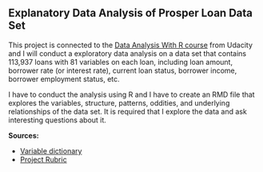 Explanatory Data Analysis of Prosper Loan Data Set
--------------------------


This project is  connected to the <a href="https://www.udacity.com/course/ud651">Data Analysis With R course</a> from Udacity and I will conduct a exploratory data analysis on a data set that contains 113,937 loans with 81 variables on each loan, including loan amount, borrower rate (or interest rate), current loan status, borrower income, borrower employment status, etc.

I have to conduct the analysis using R and I have to create an RMD file that explores the variables, structure, patterns, oddities, and underlying relationships of the data set. It is required that I explore the data and ask interesting questions about it.


<b>Sources:</b>

- [Variable dictionary](https://docs.google.com/spreadsheets/d/1gDyi_L4UvIrLTEC6Wri5nbaMmkGmLQBk-Yx3z0XDEtI/edit#gid=0)
- [Project Rubric](https://docs.google.com/document/d/1L2Wwofs6D8Crd0QLZ1-RxBHlVoBZ3mec2xWgxrmUs5I/pub)
